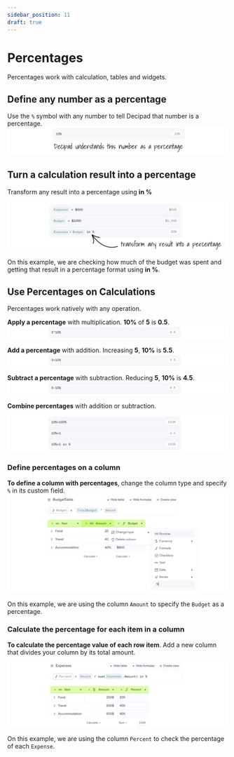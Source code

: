 ```yaml
---
sidebar_position: 11
draft: true
---
```


# Percentages

Percentages work with calculation, tables and widgets.

## Define any number as a percentage

Use the `%` symbol with any number to tell Decipad that number is a percentage.
![Percentages](./img/Percentages6.png)

## Turn a calculation result into a percentage

Transform any result into a percentage using **in %**

![Percentages](./img/Percentages5.png)

On this example, we are checking how much of the budget was spent and getting that result in a percentage format using **in %**.

## Use Percentages on Calculations

Percentages work natively with any operation.

**Apply a percentage** with multiplication. **10%** of **5** is **0.5**.
![Percentages](./img/Percentages1.png)

**Add a percentage** with addition. Increasing **5**, **10%** is **5.5**.
![Percentages](./img/Percentages2.png)

**Subtract a percentage** with subtraction. Reducing **5**, **10%** is **4.5**.
![Percentages](./img/Percentages3.png)

**Combine percentages** with addition or subtraction.

![Percentages](./img/Percentages4.png)

### Define percentages on a column

**To define a column with percentages**, change the column type and specify `%` in its custom field.
![Percentages](./img/Percentages8.png)

On this example, we are using the column `Amount` to specify the `Budget` as a percentage.

### Calculate the percentage for each item in a column

**To calculate the percentage value of each row item**. Add a new column that divides your column by its total amount.

![Percentages](./img/Percentages7.png)

On this example, we are using the column `Percent` to check the percentage of each `Expense`.
